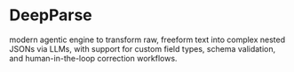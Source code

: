 # DeepParse
modern agentic engine to transform raw, freeform text into complex nested JSONs via LLMs, with support for custom field types, schema validation, and human-in-the-loop correction workflows.

